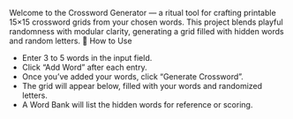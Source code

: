 Welcome to the Crossword Generator — a ritual tool for crafting printable 15×15 crossword grids from your chosen words. This project blends playful randomness with modular clarity, generating a grid filled with hidden words and random letters.
🔧 How to Use
- Enter 3 to 5 words in the input field.
- Click “Add Word” after each entry.
- Once you’ve added your words, click “Generate Crossword”.
- The grid will appear below, filled with your words and randomized letters.
- A Word Bank will list the hidden words for reference or scoring.
